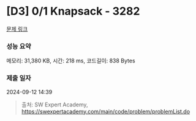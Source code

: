 # [D3] 0/1 Knapsack - 3282 

[문제 링크](https://swexpertacademy.com/main/code/problem/problemDetail.do?contestProbId=AWBJAVpqrzQDFAWr) 

### 성능 요약

메모리: 31,380 KB, 시간: 218 ms, 코드길이: 838 Bytes

### 제출 일자

2024-09-12 14:39



> 출처: SW Expert Academy, https://swexpertacademy.com/main/code/problem/problemList.do
